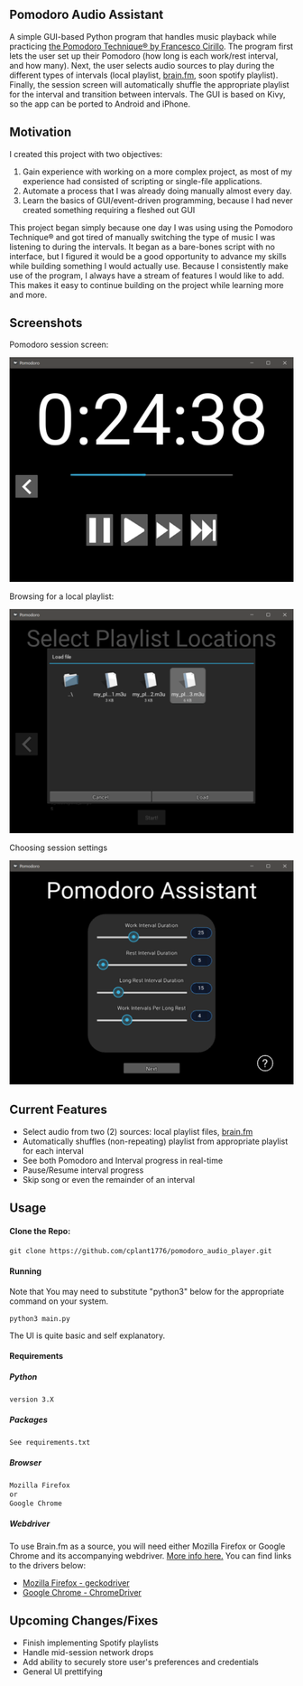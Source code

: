 ## Pomodoro Audio Assistant

A simple GUI-based Python program that handles music playback while practicing [the Pomodoro Technique® by Francesco Cirillo](https://en.wikipedia.org/wiki/Pomodoro_Technique). The program first lets the user set up their Pomodoro (how long is each work/rest interval, and how many). Next, the user selects audio sources to play during the different types of intervals (local playlist, [brain.fm](https://brain.fm/), soon spotify playlist). Finally, the session screen will automatically shuffle the appropriate playlist for the interval and transition between intervals. The GUI is based on Kivy, so the app can be ported to Android and iPhone.

## Motivation

I created this project with two objectives:

1. Gain experience with working on a more complex project, as most of my experience had consisted of scripting or single-file applications.
2. Automate a process that I was already doing manually almost every day.
3. Learn the basics of GUI/event-driven programming, because I had never created something requiring a fleshed out GUI

This project began simply because one day I was using using the Pomodoro Technique® and got tired of manually switching the type of music I was listening to during the intervals. It began as a bare-bones script with no interface, but I figured it would be a good opportunity to advance my skills while building something I would actually use. Because I consistently make use of the program, I always have a stream of features I would like to add. This makes it easy to continue building on the project while learning more and more.

## Screenshots

Pomodoro session screen:

![Pomodoro session screen](screenshots/pomodoro_session.png?raw=true "Pomodoro session screen")


Browsing for a local playlist:

![browsing for local playlist](screenshots/pomodoro_local_source.png?raw=true "browsing for local playlist")


Choosing session settings

![choosing_session_settings](screenshots/pomodoro_settings.png?raw=true "Choosing session settings")

## Current Features

* Select audio from two (2) sources: local playlist files, [brain.fm](https://brain.fm/)
* Automatically shuffles (non-repeating) playlist from appropriate playlist for each interval
* See both Pomodoro and Interval progress in real-time
* Pause/Resume interval progress
* Skip song or even the remainder of an interval

## Usage

#### Clone the Repo:
```shell
git clone https://github.com/cplant1776/pomodoro_audio_player.git
```
#### Running

Note that You may need to substitute "python3" below for the appropriate command on your system.

```shell
python3 main.py
```
The UI is quite basic and self explanatory.

#### Requirements

##### Python
```
version 3.X
```
##### Packages

```
See requirements.txt
```

##### Browser

```
Mozilla Firefox
or
Google Chrome
```

##### Webdriver

To use Brain.fm as a source, you will need either Mozilla Firefox or Google Chrome and its accompanying webdriver. [More info here.](https://selenium-python.readthedocs.io/installation.html#drivers) You can find links to the drivers below:

* [Mozilla Firefox - geckodriver](https://github.com/mozilla/geckodriver/releases)
* [Google Chrome - ChromeDriver](https://sites.google.com/a/chromium.org/chromedriver/downloads)

## Upcoming Changes/Fixes

* Finish implementing Spotify playlists
* Handle mid-session network drops
* Add ability to securely store user's preferences and credentials
* General UI prettifying

